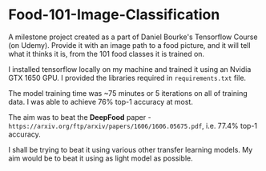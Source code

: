 # Food-101-Image-Classification
A milestone project created as a part of Daniel Bourke's Tensorflow Course (on Udemy).
Provide it with an image path to a food picture, and it will tell what it thinks it is, from the 101 food classes it is trained on.

I installed tensorflow locally on my machine and trained it using an Nvidia GTX 1650 GPU.
I provided the libraries required in `requirements.txt` file.

The model training time was ~75 minutes or 5 iterations on all of training data.
I was able to achieve 76% top-1 accuracy at most.

The aim was to beat the **DeepFood** paper - `https://arxiv.org/ftp/arxiv/papers/1606/1606.05675.pdf`, i.e. 77.4% top-1 accuracy.

I shall be trying to beat it using various other transfer learning models. My aim would be to beat it using as light model as possible.
